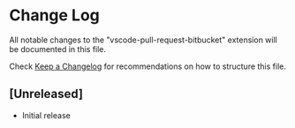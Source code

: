 # Change Log

All notable changes to the "vscode-pull-request-bitbucket" extension will be documented in this file.

Check [Keep a Changelog](http://keepachangelog.com/) for recommendations on how to structure this file.

## [Unreleased]

- Initial release
